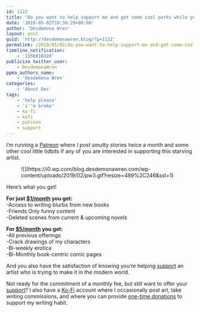 ```yaml
---
id: 1122
title: 'Do you want to help support me and get some cool perks while you&#8217;re at it?'
date: '2019-05-02T10:30:29+00:00'
author: 'Desdemona Wren'
layout: post
guid: 'http://desdemonawren.blog/?p=1122'
permalink: /2019/05/02/do-you-want-to-help-support-me-and-get-some-cool-perks-while-youre-at-it/
timeline_notification:
    - '1556818328'
publicize_twitter_user:
    - DesdemonaWren
ppma_authors_name:
    - 'Desdemona Wren'
categories:
    - 'About Des'
tags:
    - 'help please'
    - 'i''m broke'
    - ko-fi
    - kofi
    - patreon
    - support
---
```


I’m running a [Patreon](https://www.patreon.com/desdemonawren) where I post smutty stories twice a month and some other cool little tidbits if any of you are interested in supporting this starving artist.

<div class="wp-block-image"><figure class="aligncenter">![](https://i0.wp.com/blog.desdemonawren.com/wp-content/uploads/2019/02/pw3.gif?resize=489%2C246&ssl=1)</figure></div>Here’s what you get!

**For just [$1/month](https://www.patreon.com/desdemonawren) you get:**  
-Access to writing blurbs from new books  
-Friends Only funny content  
-Deleted scenes from current &amp; upcoming novels

**For [$5/month](https://www.patreon.com/desdemonawren) you get:**  
-All previous offerings  
-Crack drawings of my characters  
-Bi-weekly erotica  
-Bi-Monthly book-centric comic pages

And you also have the satisfaction of knowing you’re helping [support](https://www.patreon.com/desdemonawren) an artist who is trying to make it in the modern world.

Not ready for the commitment of a monthly fee, but still want to offer your [support](https://ko-fi.com/desdemonawren)? I also have a [Ko-Fi](https://ko-fi.com/desdemonawren) account where I occasionally post art, take writing commissions, and where you can provide [one-time donations](https://ko-fi.com/desdemonawren) to support my writing habit.